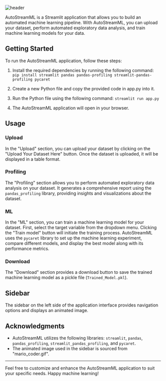 ![header](https://capsule-render.vercel.app/api?type=waving&color=gradient&customColorList=0,1,2,3,4,6,7,8,10,12,14,15,17,18,19,20,21,22,23,24,25,26,27,28,30&height=300&section=header&text=AutoStreamML&fontSize=100&animation=fadeIn&fontAlignY=38&desc=automated%20machine%20learning%20pipeline&descAlignY=54&descAlign=70&descSize=20&theme=tokyonight)

AutoStreamML is a Streamlit application that allows you to build an automated machine learning pipeline. With AutoStreamML, you can upload your dataset, perform automated exploratory data analysis, and train machine learning models for your data.

## Getting Started

To run the AutoStreamML application, follow these steps:

1. Install the required dependencies by running the following command:
`pip install streamlit pandas pandas-profiling streamlit-pandas-profiling pycaret`


2. Create a new Python file and copy the provided code in app.py into it.

3. Run the Python file using the following command:
`streamlit run app.py`


4. The AutoStreamML application will open in your browser.

## Usage

### Upload

In the "Upload" section, you can upload your dataset by clicking on the "Upload Your Dataset Here" button. Once the dataset is uploaded, it will be displayed in a table format.

### Profiling

The "Profiling" section allows you to perform automated exploratory data analysis on your dataset. It generates a comprehensive report using the `pandas_profiling` library, providing insights and visualizations about the dataset.

### ML

In the "ML" section, you can train a machine learning model for your dataset. First, select the target variable from the dropdown menu. Clicking the "Train model" button will initiate the training process. AutoStreamML uses the `pycaret` library to set up the machine learning experiment, compare different models, and display the best model along with its performance metrics.

### Download

The "Download" section provides a download button to save the trained machine learning model as a pickle file (`Trained_Model.pkl`).

## Sidebar

The sidebar on the left side of the application interface provides navigation options and displays an animated image.

## Acknowledgments

- AutoStreamML utilizes the following libraries: `streamlit`, `pandas`, `pandas_profiling`, `streamlit_pandas_profiling`, and `pycaret`.
- The animated image used in the sidebar is sourced from "mario_coder.gif".

---

Feel free to customize and enhance the AutoStreamML application to suit your specific needs. Happy machine learning!
